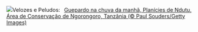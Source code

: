 ![](https://www.bing.com/th?id=OHR.CheetahRain_PT-BR5107827451_UHD.jpg&w=1000)Velozes e Peludos:&nbsp;&ensp;[Guepardo na chuva da manhã, Planícies de Ndutu, Área de Conservação de Ngorongoro, Tanzânia (© Paul Souders/Getty Images)](https://www.bing.com/th?id=OHR.CheetahRain_PT-BR5107827451_UHD.jpg)
<br><br/>
